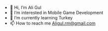 - 👋 Hi, I’m Ali Gul
- 👀 I’m interested in Mobile Game Development
- 🌱 I’m currently learning Turkey
- 📫 How to reach me Aligul.rm@gmail.com

<!---
AliGul5/AliGul5 is a ✨ special ✨ repository because its `README.md` (this file) appears on your GitHub profile.
You can click the Preview link to take a look at your changes.
--->
